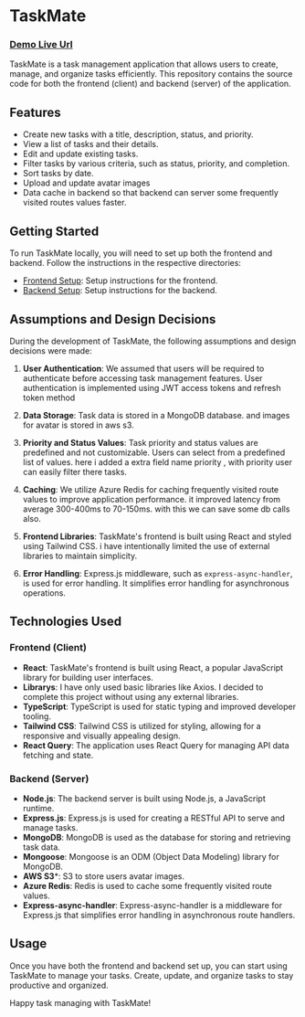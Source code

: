# TaskMate 

### [Demo Live Url](https://task-management-five-blue.vercel.app/signin)

TaskMate is a task management application that allows users to create, manage, and organize tasks efficiently. This repository contains the source code for both the frontend (client) and backend (server) of the application.

## Features

- Create new tasks with a title, description, status, and priority.
- View a list of tasks and their details.
- Edit and update existing tasks.
- Filter tasks by various criteria, such as status, priority, and completion.
- Sort tasks by date.
- Upload and update avatar images
- Data cache in backend so that backend can server some frequently visited routes values faster.

## Getting Started

To run TaskMate locally, you will need to set up both the frontend and backend. Follow the instructions in the respective directories:

- [Frontend Setup](./client/README.md): Setup instructions for the frontend.
- [Backend Setup](./server/README.md): Setup instructions for the backend.

## Assumptions and Design Decisions

During the development of TaskMate, the following assumptions and design decisions were made:

1. **User Authentication**: We assumed that users will be required to authenticate before accessing task management features. User authentication is implemented using JWT access tokens and refresh token method

2. **Data Storage**: Task data is stored in a MongoDB database. and images for avatar is stored in aws s3.

3. **Priority and Status Values**: Task priority and status values are predefined and not customizable. Users can select from a predefined list of values. here i added a extra field name priority , with priority user can easily filter there tasks.

4. **Caching**: We utilize Azure Redis for caching frequently visited route values to improve application performance. it improved latency from average 300-400ms to 70-150ms. with this we can save some db calls also.

5. **Frontend Libraries**: TaskMate's frontend is built using React and styled using Tailwind CSS. i have intentionally limited the use of external libraries to maintain simplicity.

6. **Error Handling**: Express.js middleware, such as `express-async-handler`, is used for error handling. It simplifies error handling for asynchronous operations.



## Technologies Used

### Frontend (Client)

- **React**: TaskMate's frontend is built using React, a popular JavaScript library for building user interfaces.
- **Librarys**: I have only used basic libraries like Axios. I decided to complete this project without using any external libraries.
- **TypeScript**: TypeScript is used for static typing and improved developer tooling.
- **Tailwind CSS**: Tailwind CSS is utilized for styling, allowing for a responsive and visually appealing design.
- **React Query**: The application uses React Query for managing API data fetching and state.

### Backend (Server)

- **Node.js**: The backend server is built using Node.js, a JavaScript runtime.
- **Express.js**: Express.js is used for creating a RESTful API to serve and manage tasks.
- **MongoDB**: MongoDB is used as the database for storing and retrieving task data.
- **Mongoose**: Mongoose is an ODM (Object Data Modeling) library for MongoDB.
- **AWS S3***: S3 to store users avatar images.
- **Azure Redis**: Redis is used to cache some frequently visited route values.
- **Express-async-handler**: Express-async-handler is a middleware for Express.js that simplifies error handling in asynchronous route handlers.

## Usage

Once you have both the frontend and backend set up, you can start using TaskMate to manage your tasks. Create, update, and organize tasks to stay productive and organized.



Happy task managing with TaskMate!
